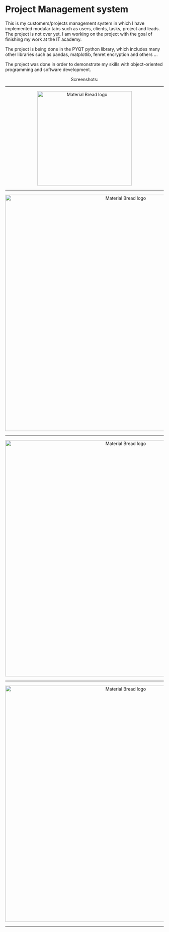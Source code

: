 # Project Management system
This is my customers/projects management system in which I have implemented modular tabs such as users, clients, tasks, project and leads. The project is not over yet. I am working on the project with the goal of finishing my work at the IT academy.

The project is being done in the PYQT python library, which includes many other libraries such as pandas, matplotlib, fenret encryption and others ...

The project was done in order to demonstrate my skills with object-oriented programming and software development.


<p align="center">Screenshots:</p>
  <hr>

<p align="center">
  <img align="center" width="300" src="https://i.imgur.com/u6yU2wS.png" alt="Material Bread logo">
  <hr>
</p>

<p align="center">
  <img align="center" width="750" src="https://i.imgur.com/h0sWQis.png" alt="Material Bread logo">
  <hr>
</p>

<p align="center">
  <img width="750" src="https://i.imgur.com/PanZJek.png" alt="Material Bread logo">
  <hr>
</p>

<p align="center">
  <img width="750" src="https://i.imgur.com/GsR4x7i.png" alt="Material Bread logo">
  <hr>
</p>

